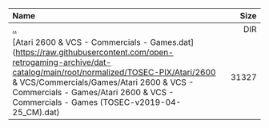 |Name|Size|
|:---|---:|
|[..](../index.html)|DIR|
|[Atari 2600 & VCS - Commercials - Games.dat](https://raw.githubusercontent.com/open-retrogaming-archive/dat-catalog/main/root/normalized/TOSEC-PIX/Atari/2600 & VCS/Commercials/Games/Atari 2600 & VCS - Commercials - Games/Atari 2600 & VCS - Commercials - Games (TOSEC-v2019-04-25_CM).dat)|31327|
